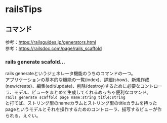 # railsTips

## コマンド
参考：https://railsguides.jp/generators.html  
参考：https://railsdoc.com/page/rails_scaffold  

###  rails generate scafold...
rails generateというジェネレータ機能のうちのコマンドの一つ。  
アプリケーションの基本的な機能の一覧(index)、詳細(show)、新規作成(new/create)、編集(edit/update)、削除(destroy)するために必要なコントローラ、モデル、ビューをまとめて生成してくれるめっちゃ便利なコマンド。  
`rails generate scaffold page name:string title:string`  
と打てば、ストリング型のnameカラムとストリング型のtitleカラムを持ったpageというモデルとそれを操作するためのコントローラ、描写するビューが作られる。えぐい。  
